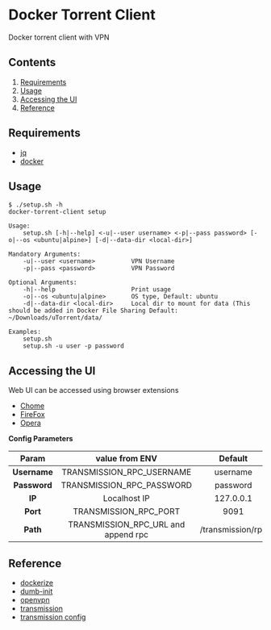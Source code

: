 # Docker Torrent Client

Docker torrent client with VPN

## Contents

1. [Requirements](#requirements)
1. [Usage](#usage)
1. [Accessing the UI](#accessing-the-ui)
1. [Reference](#reference)

## Requirements

* [jq](https://stedolan.github.io/jq/)
* [docker](https://www.docker.com/)

## Usage

```
$ ./setup.sh -h
docker-torrent-client setup

Usage:
    setup.sh [-h|--help] <-u|--user username> <-p|--pass password> [-o|--os <ubuntu|alpine>] [-d|--data-dir <local-dir>]

Mandatory Arguments:
    -u|--user <username>          VPN Username
    -p|--pass <password>          VPN Password

Optional Arguments:
    -h|--help                     Print usage
    -o|--os <ubuntu|alpine>       OS type, Default: ubuntu
    -d|--data-dir <local-dir>     Local dir to mount for data (This should be added in Docker File Sharing Default: ~/Downloads/uTorrent/data/

Examples:
    setup.sh
    setup.sh -u user -p password
```

## Accessing the UI

Web UI can be accessed using browser extensions

* [Chome](https://chrome.google.com/webstore/detail/transmission-easy-client/cmkphjiphbjkffbcbnjiaidnjhahnned?hl=en)
* [FireFox](https://addons.mozilla.org/en-US/firefox/addon/transmission-easy-client/)
* [Opera](https://addons.opera.com/en/extensions/details/transmission-easy-client/)

**Config Parameters**

| Param        | value from ENV                      |  Default          |
|:------------:|:-----------------------------------:|:-----------------:|
| **Username** | TRANSMISSION_RPC_USERNAME           | username          |
| **Password** | TRANSMISSION_RPC_PASSWORD           | password          |
| **IP**       | Localhost IP                        | 127.0.0.1         |
| **Port**     | TRANSMISSION_RPC_PORT               | 9091              |
| **Path**     | TRANSMISSION_RPC_URL and append rpc | /transmission/rpc |

## Reference

* [dockerize](https://github.com/jwilder/dockerize)
* [dumb-init](https://github.com/Yelp/dumb-init)
* [openvpn](https://openvpn.net/community-resources/reference-manual-for-openvpn-2-4/)
* [transmission](https://github.com/transmission/transmission)
* [transmission config](https://github.com/transmission/transmission/wiki/Editing-Configuration-Files)
